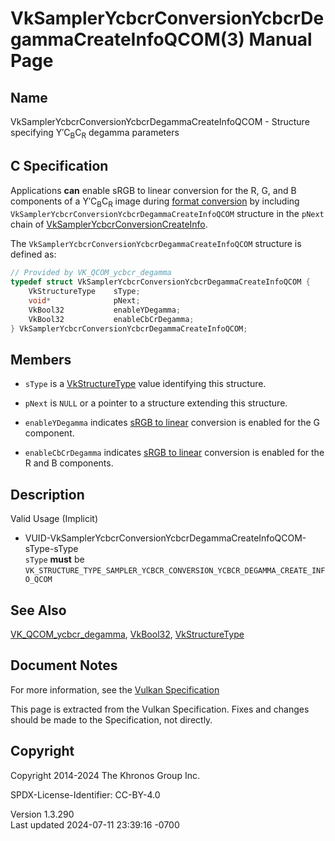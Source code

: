 # VkSamplerYcbcrConversionYcbcrDegammaCreateInfoQCOM(3) Manual Page

## Name

VkSamplerYcbcrConversionYcbcrDegammaCreateInfoQCOM - Structure
specifying Y′C<sub>B</sub>C<sub>R</sub> degamma parameters



## <a href="#_c_specification" class="anchor"></a>C Specification

Applications **can** enable sRGB to linear conversion for the R, G, and
B components of a Y′C<sub>B</sub>C<sub>R</sub> image during <a
href="https://registry.khronos.org/vulkan/specs/1.3-extensions/html/vkspec.html#textures-ycbcr-degamma"
target="_blank" rel="noopener">format conversion</a> by including
`VkSamplerYcbcrConversionYcbcrDegammaCreateInfoQCOM` structure in the
`pNext` chain of
[VkSamplerYcbcrConversionCreateInfo](https://registry.khronos.org/vulkan/specs/1.3-extensions/man/html/VkSamplerYcbcrConversionCreateInfo.html).

The `VkSamplerYcbcrConversionYcbcrDegammaCreateInfoQCOM` structure is
defined as:

``` c
// Provided by VK_QCOM_ycbcr_degamma
typedef struct VkSamplerYcbcrConversionYcbcrDegammaCreateInfoQCOM {
    VkStructureType    sType;
    void*              pNext;
    VkBool32           enableYDegamma;
    VkBool32           enableCbCrDegamma;
} VkSamplerYcbcrConversionYcbcrDegammaCreateInfoQCOM;
```

## <a href="#_members" class="anchor"></a>Members

- `sType` is a [VkStructureType](https://registry.khronos.org/vulkan/specs/1.3-extensions/man/html/VkStructureType.html) value identifying
  this structure.

- `pNext` is `NULL` or a pointer to a structure extending this
  structure.

- `enableYDegamma` indicates <a
  href="https://registry.khronos.org/vulkan/specs/1.3-extensions/html/vkspec.html#textures-ycbcr-degamma"
  target="_blank" rel="noopener">sRGB to linear</a> conversion is
  enabled for the G component.

- `enableCbCrDegamma` indicates <a
  href="https://registry.khronos.org/vulkan/specs/1.3-extensions/html/vkspec.html#textures-ycbcr-degamma"
  target="_blank" rel="noopener">sRGB to linear</a> conversion is
  enabled for the R and B components.

## <a href="#_description" class="anchor"></a>Description

Valid Usage (Implicit)

- <a
  href="#VUID-VkSamplerYcbcrConversionYcbcrDegammaCreateInfoQCOM-sType-sType"
  id="VUID-VkSamplerYcbcrConversionYcbcrDegammaCreateInfoQCOM-sType-sType"></a>
  VUID-VkSamplerYcbcrConversionYcbcrDegammaCreateInfoQCOM-sType-sType  
  `sType` **must** be
  `VK_STRUCTURE_TYPE_SAMPLER_YCBCR_CONVERSION_YCBCR_DEGAMMA_CREATE_INFO_QCOM`

## <a href="#_see_also" class="anchor"></a>See Also

[VK_QCOM_ycbcr_degamma](https://registry.khronos.org/vulkan/specs/1.3-extensions/man/html/VK_QCOM_ycbcr_degamma.html),
[VkBool32](https://registry.khronos.org/vulkan/specs/1.3-extensions/man/html/VkBool32.html), [VkStructureType](https://registry.khronos.org/vulkan/specs/1.3-extensions/man/html/VkStructureType.html)

## <a href="#_document_notes" class="anchor"></a>Document Notes

For more information, see the <a
href="https://registry.khronos.org/vulkan/specs/1.3-extensions/html/vkspec.html#VkSamplerYcbcrConversionYcbcrDegammaCreateInfoQCOM"
target="_blank" rel="noopener">Vulkan Specification</a>

This page is extracted from the Vulkan Specification. Fixes and changes
should be made to the Specification, not directly.

## <a href="#_copyright" class="anchor"></a>Copyright

Copyright 2014-2024 The Khronos Group Inc.

SPDX-License-Identifier: CC-BY-4.0

Version 1.3.290  
Last updated 2024-07-11 23:39:16 -0700
